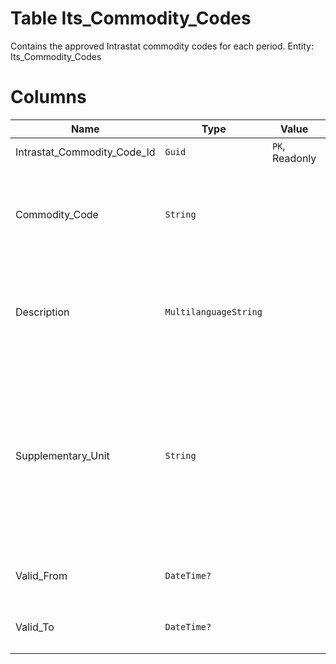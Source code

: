 # Table Its_Commodity_Codes

Contains the approved Intrastat commodity codes for each period. Entity: Its_Commodity_Codes

# Columns

| Name | Type | Value | Description |
| - | - | - | --- |
|Intrastat_Commodity_Code_Id|`Guid`|`PK`, Readonly||
|Commodity_Code|`String`||Product code from the Intrastat Combined nomenclature. `Required` `Filter(eq;like)` `ORD` |
|Description|`MultilanguageString`||Description of the product code from the Intrastat Combined nomenclature. `Required` `Filter(like)` |
|Supplementary_Unit|`String`||If not null, the related product should have additional measurement unit with the same code as specified in this field. The additional unit will be used for the purposes of the Intrastat declarations. `Required` |
|Valid_From|`DateTime?`||The starting date of validity of this code. `Filter(ge;le)` |
|Valid_To|`DateTime?`||The ending date of validity of this code. `Filter(ge;le)` |
